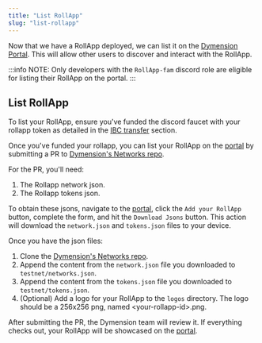 ```yaml
---
title: "List RollApp"
slug: "list-rollapp"
---
```


Now that we have a RollApp deployed, we can list it on the [Dymension Portal](https://portal.dymension.xyz). This will allow other users to discover and interact with the RollApp.

:::info NOTE:
Only developers with the `RollApp-fam` discord role are eligible for listing their RollApp on the portal.
:::
## List RollApp

To list your RollApp, ensure you've funded the discord faucet with your rollapp token as detailed in the [IBC transfer](/docs/build/quick-start/roller-quick/ibc-transfer.md) section.

Once you've funded your rollapp, you can list your RollApp on the [portal](https://portal.dymension.xyz) by submitting a PR to [Dymension's Networks repo](https://github.com/dymensionxyz/networks/).

For the PR, you'll need:
1. The Rollapp network json.
2. The Rollapp tokens json.

To obtain these jsons, navigate to the [portal](https://portal.dymension.xyz), click the `Add your RollApp` button, complete the form, and hit the `Download Jsons` button. This action will download the `network.json` and `tokens.json` files to your device.

Once you have the json files:
1. Clone the [Dymension's Networks repo](https://github.com/dymensionxyz/networks/).
2. Append the content from the `network.json` file you downloaded to `testnet/networks.json`.
3. Append the content from the `tokens.json` file you downloaded to `testnet/tokens.json`.
4. (Optional) Add a logo for your RollApp to the `logos` directory. The logo should be a 256x256 png, named <your-rollapp-id\>.png.

After submitting the PR, the Dymension team will review it. If everything checks out, your RollApp will be showcased on the [portal](https://portal.dymension.xyz).
